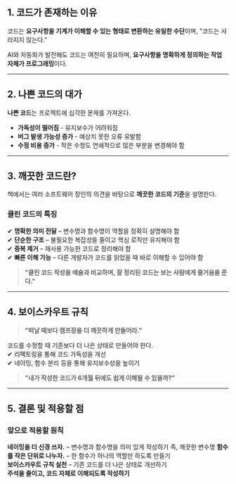 ## 1. 코드가 존재하는 이유  
코드는 **요구사항을 기계가 이해할 수 있는 형태로 변환하는 유일한 수단**이며, "코드는 사라지지 않는다."

AI와 자동화가 발전해도 코드는 여전히 필요하며, **요구사항을 명확하게 정의하는 작업 자체가 프로그래밍**이다.  

---

## 2. 나쁜 코드의 대가  
**나쁜 코드**는 프로젝트에 심각한 문제를 가져온다. 
- **가독성이 떨어짐** - 유지보수가 어려워짐 
- **버그 발생 가능성 증가** - 예상치 못한 오류 유발함  
- **수정 비용 증가** - 작은 수정도 연쇄적으로 많은 부분을 변경해야 함  

---

## 3. 깨끗한 코드란?  
책에서는 여러 소프트웨어 장인의 의견을 바탕으로 **깨끗한 코드의 기준**을 설명한다.  

### 클린 코드의 특징  
✔ **명확한 의미 전달** – 변수명과 함수명이 역할을 정확히 설명해야 함  
✔ **단순한 구조** – 불필요한 복잡성을 줄이고 핵심 로직만 유지해야 함  
✔ **중복 제거** – 재사용 가능한 코드로 정리해야 함  
✔ **빠른 이해 가능** – 다른 개발자가 코드를 읽었을 때 바로 이해할 수 있어야 함  

> **"클린 코드 작성을 예술과 비교하며, 잘 정리된 코드는 보는 사람에게 즐거움을 준다."**  

---

## 4. 보이스카우트 규칙  
> **"떠날 때보다 캠프장을 더 깨끗하게 만들어라."**  

코드를 수정할 때 기존보다 더 나은 상태로 만들어야 한다.  
✔ 리팩토링을 통해 코드 가독성을 개선  
✔ 네이밍, 함수 분리 등을 통해 유지보수성을 높이기  

> **"내가 작성한 코드가 6개월 뒤에도 쉽게 이해될 수 있을까?"**  

---

## 5. 결론 및 적용할 점  

###  앞으로 적용할 원칙  
 **네이밍을 더 신경 쓰자.** – 변수명과 함수명을 의미 있게 작성하기 즉, 깨끗한 변수명
 **함수를 작은 단위로 나누자.** – 한 함수가 하나의 역할만 하도록 만들기  
 **보이스카우트 규칙 실천** – 기존 코드를 더 나은 상태로 개선하기  
 **주석을 줄이고, 코드 자체로 이해되도록 작성하기**  


